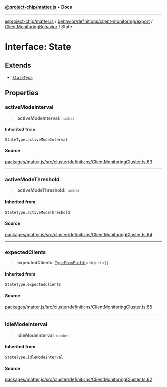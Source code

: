 [**@project-chip/matter.js**](../../../../../../../README.md) • **Docs**

***

[@project-chip/matter.js](../../../../../../../modules.md) / [behavior/definitions/client-monitoring/export](../../../README.md) / [ClientMonitoringBehavior](../README.md) / State

# Interface: State

## Extends

- [`StateType`](../../../-internal-/README.md#statetype)

## Properties

### activeModeInterval

> **activeModeInterval**: `number`

#### Inherited from

`StateType.activeModeInterval`

#### Source

[packages/matter.js/src/cluster/definitions/ClientMonitoringCluster.ts:63](https://github.com/project-chip/matter.js/blob/7a8cbb56b87d4ccf34bec5a9a95ab40a1711324f/packages/matter.js/src/cluster/definitions/ClientMonitoringCluster.ts#L63)

***

### activeModeThreshold

> **activeModeThreshold**: `number`

#### Inherited from

`StateType.activeModeThreshold`

#### Source

[packages/matter.js/src/cluster/definitions/ClientMonitoringCluster.ts:64](https://github.com/project-chip/matter.js/blob/7a8cbb56b87d4ccf34bec5a9a95ab40a1711324f/packages/matter.js/src/cluster/definitions/ClientMonitoringCluster.ts#L64)

***

### expectedClients

> **expectedClients**: [`TypeFromFields`](../../../../../../../tlv/export/README.md#typefromfieldsf)\<`object`\>[]

#### Inherited from

`StateType.expectedClients`

#### Source

[packages/matter.js/src/cluster/definitions/ClientMonitoringCluster.ts:65](https://github.com/project-chip/matter.js/blob/7a8cbb56b87d4ccf34bec5a9a95ab40a1711324f/packages/matter.js/src/cluster/definitions/ClientMonitoringCluster.ts#L65)

***

### idleModeInterval

> **idleModeInterval**: `number`

#### Inherited from

`StateType.idleModeInterval`

#### Source

[packages/matter.js/src/cluster/definitions/ClientMonitoringCluster.ts:62](https://github.com/project-chip/matter.js/blob/7a8cbb56b87d4ccf34bec5a9a95ab40a1711324f/packages/matter.js/src/cluster/definitions/ClientMonitoringCluster.ts#L62)
